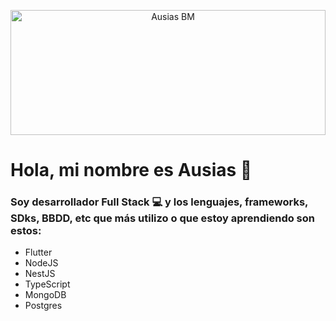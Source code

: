 <p align="center">
  <a target="blank"><img src="https://images.unsplash.com/photo-1614850523459-c2f4c699c52e?ixlib=rb-1.2.1&ixid=MnwxMjA3fDB8MHxwaG90by1wYWdlfHx8fGVufDB8fHx8&auto=format&fit=crop&w=1170&q=80" width="100%" height="200" alt="Ausias BM" /></a>
</p>

# Hola, mi nombre es Ausias 👋

### Soy desarrollador Full Stack 💻 y los lenguajes, frameworks, SDks, BBDD, etc que más utilizo o que estoy aprendiendo son estos:

- Flutter
- NodeJS
- NestJS
- TypeScript
- MongoDB
- Postgres

